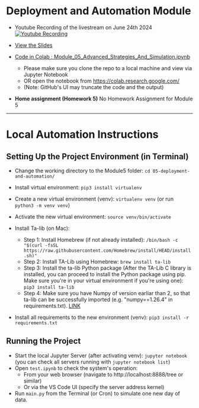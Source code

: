 # Deployment and Automation Module

- Youtube Recording of the livestream on June 24th 2024 <br>
[![Youtube Recording](https://markdown-videos-api.jorgenkh.no/youtube/tk7UoILcJ34)](https://www.youtube.com/watch?v=tk7UoILcJ34)

- [View the Slides](https://docs.google.com/presentation/d/e/2PACX-1vSYzqwh8LkFDc2v-3BEr2UnFe5ifL5Hp3a5iWbjhJ86xjtaLu7HrIMH82JU4yOO7NcY9c5pcnDui6gG/pub?start=false&loop=false&delayms=3000)  

- [Code in Colab : Module_05_Advanced_Strategies_And_Simulation.ipynb](https://github.com/DataTalksClub/stock-markets-analytics-zoomcamp/blob/main/05-deployment-and-automation/Module_05_Advanced_Strategies_And_Simulation.ipynb) 
  * Please make sure you clone the repo to a local machine and view via Jupyter Notebook 
  * OR open the notebook from https://colab.research.google.com/ 
  * (Note: GitHub's UI may truncate the code and the output) 

- **Home assignment (Homework 5)** No Homework Assignment for Module 5

---
# Local Automation Instructions

## Setting Up the Project Environment (in Terminal)

* Change the working directory to the Module5 folder: `cd 05-deployment-and-automation/`
* Install virtual environment: `pip3 install virtualenv`
* Create a new virtual environment (venv): `virtualenv venv` (or run `python3 -m venv venv`)
* Activate the new virtual environment: `source venv/bin/activate`

* Install Ta-lib (on Mac):
  * Step 1: Install Homebrew (if not already installed): `/bin/bash -c "$(curl -fsSL https://raw.githubusercontent.com/Homebrew/install/HEAD/install.sh)"`
  * Step 2: Install TA-Lib using Homebrew: `brew install ta-lib`
  * Step 3: Install the ta-lib Python package (After the TA-Lib C library is installed, you can proceed to install the Python package using pip. Make sure you're in your virtual environment if you're using one):
`pip3 install ta-lib`
  * Step 4: Make sure you have Numpy of version earliar than 2, so that ta-lib can be successfully imported (e.g. "numpy==1.26.4" in requirements.txt). [LINK](https://stackoverflow.com/questions/78634235/numpy-dtype-size-changed-may-indicate-binary-incompatibility-expected-96-from)

* Install all requirements to the new environment (venv): `pip3 install -r requirements.txt`

## Running the Project

* Start the local Jupyter Server (after activating venv): `jupyter notebook` (you can check all servers running with `jupyter notebook list`)
* Open `test.ipynb` to check the system's operation:
  * From your web browser (navigate to http://localhost:8888/tree or similar)
  * Or via the VS Code UI (specify the server address kernel) 
* Run `main.py` from the Terminal (or Cron) to simulate one new day of data.
